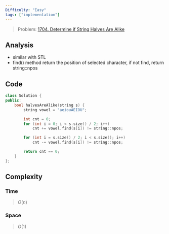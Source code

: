 ```yaml
---
Difficulty: "Easy"
tags: ["implementation"]
---
```


> Problem: [1704. Determine if String Halves Are Alike](https://leetcode.com/problems/determine-if-string-halves-are-alike/description/?envType=daily-question&envId=2024-01-12)

## Analysis
- similar with STL
- find() method return the position of selected character, if not find, return string::npos

## Code 
```cpp
class Solution {
public:
    bool halvesAreAlike(string s) {
        string vowel = "aeiouAEIOU";

        int cnt = 0;
        for (int i = 0; i < s.size() / 2; i++)
            cnt += vowel.find(s[i]) != string::npos;

        for (int i = s.size() / 2; i < s.size(); i++)
            cnt -= vowel.find(s[i]) != string::npos;

        return cnt == 0;
    }
};
```	
## Complexity
### Time
>$O(n)$
### Space
>$O(1)$
